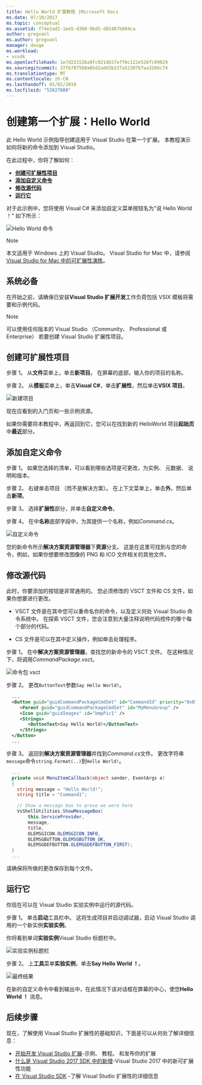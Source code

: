 ```yaml
---
title: Hello World 扩展教程 |Microsoft Docs
ms.date: 07/10/2017
ms.topic: conceptual
ms.assetid: f74e1ad1-1ee5-4360-9bd5-d82467b884ca
author: gregvanl
ms.author: gregvanl
manager: douge
ms.workload:
- vssdk
ms.openlocfilehash: 1e7d221526a0fc0214b57eff0c122e526fc09029
ms.sourcegitcommit: 37fb7075b0a65d2add3b137a5230767aa3266c74
ms.translationtype: MT
ms.contentlocale: zh-CN
ms.lasthandoff: 01/02/2019
ms.locfileid: "53827080"
---
```

# <a name="create-your-first-extension-hello-world"></a>创建第一个扩展：Hello World

此 Hello World 示例指导创建适用于 Visual Studio 在第一个扩展。 本教程演示如何将新的命令添加到 Visual Studio。

在此过程中，你将了解如何：

* **[创建可扩展性项目](#create-an-extensibility-project)**
* **[添加自定义命令](#add-a-custom-command)**
* **[修改源代码](#modify-the-source-code)**
* **[运行它](#run-it)**

对于此示例中，您将使用 Visual C# 来添加自定义菜单按钮名为"说 Hello World ！" 如下所示：

![Hello World 命令](media/hello-world-say-hello-world.png)

> [!NOTE]
> 本文适用于 Windows 上的 Visual Studio。 Visual Studio for Mac 中，请参阅[Visual Studio for Mac 中的可扩展性演练](/visualstudio/mac/extending-visual-studio-mac-walkthrough)。

## <a name="prerequisites"></a>系统必备

在开始之前，请确保已安装**Visual Studio 扩展开发**工作负荷包括 VSIX 模板将需要和示例代码。

> [!NOTE]
> 可以使用任何版本的 Visual Studio （Community、 Professional 或 Enterprise） 若要创建 Visual Studio 扩展性项目。

## <a name="create-an-extensibility-project"></a>创建可扩展性项目

步骤 1。 从**文件**菜单上，单击**新项目**。 在屏幕的底部，输入你的项目的名称。

步骤 2。 从**模板**菜单上，单击**Visual C#**，单击**扩展性**，然后单击**VSIX 项目**。

![新建项目](media/hello-world-new-project.png)

现在应看到的入门页和一些示例资源。

如果你需要将本教程中，再返回到它，您可以在找到新的 HelloWorld 项目**起始页**中**最近**部分。

## <a name="add-a-custom-command"></a>添加自定义命令

步骤 1。 如果您选择的清单，可以看到哪些选项是可更改，为实例、 元数据、 说明和版本。

步骤 2。 右键单击项目 （而不是解决方案）。 在上下文菜单上，单击**外**，然后单击**新项**。

步骤 3。 选择**扩展性**部分，并单击**自定义命令**。

步骤 4。 在中**名称**底部字段中，为其提供一个名称，例如*Command.cs*。

![自定义命令](media/hello-world-custom-command.png)

您的新命令所示**解决方案资源管理器**下**资源**分支。 这是在这里可找到与您的命令，例如，如果你想要修改图像的 PNG 和 ICO 文件相关的其他文件。

## <a name="modify-the-source-code"></a>修改源代码

此时，你要添加的按钮是非常通用的。 您必须修改的 VSCT 文件和 CS 文件，如果你想要进行更改。

* VSCT 文件是在其中您可以重命名你的命令，以及定义何处 Visual Studio 命令系统中。 在探索 VSCT 文件，您会注意到大量注释说明代码控件的哪个每个部分的代码。

* CS 文件是可以在其中定义操作，例如单击处理程序。

步骤 1。 在中**解决方案资源管理器**，查找您的新命令的 VSCT 文件。 在这种情况下，将调用*CommandPackage.vsct*。

![命令包 vsct](media/hello-world-command-package-vsct.png)

步骤 2。 更改`ButtonText`参数`Say Hello World!`。

```xml
  ...
  <Button guid="guidCommandPackageCmdSet" id="CommandId" priority="0x0100" type="Button">
     <Parent guid="guidCommandPackageCmdSet" id="MyMenuGroup" />
     <Icon guid="guidImages" id="bmpPic1" />
     <Strings>
        <ButtonText>Say Hello World!</ButtonText>
     </Strings>
  </Button>
  ...
```

步骤 3。 返回到**解决方案资源管理器**并找到*Command.cs*文件。 更改字符串`message`命令`string.Format(..)`到`Hello World!`。

```csharp
  ...
  private void MenuItemCallback(object sender, EventArgs e)
  {
    string message = "Hello World!";
    string title = "Command1";

    // Show a message box to prove we were here
    VsShellUtilities.ShowMessageBox(
        this.ServiceProvider,
        message,
        title,
        OLEMSGICON.OLEMSGICON_INFO,
        OLEMSGBUTTON.OLEMSGBUTTON_OK,
        OLEMSGDEFBUTTON.OLEMSGDEFBUTTON_FIRST);
  }
  ...
```

请确保将所做的更改保存到每个文件。

## <a name="run-it"></a>运行它

你现在可以在 Visual Studio 实验实例中运行的源代码。

步骤 1。 单击**启动**工具栏中。 这将生成项目并启动调试器，启动 Visual Studio 调用的一个新实例**实验实例**。

你将看到单词**实验实例**Visual Studio 标题栏中。

![实验实例标题栏](media/hello-world-exp-instance.png)

步骤 2。 上**工具**菜单**实验实例**，单击**Say Hello World ！**。

![最终结果](media/hello-world-final-result.png)

在新的自定义命令中看到输出中，在此情况下该对话框在屏幕的中心，使您**Hello World ！** 消息。

## <a name="next-steps"></a>后续步骤

现在，了解使用 Visual Studio 扩展性的基础知识，下面是可以从何处了解详细信息：

* [开始开发 Visual Studio 扩展](starting-to-develop-visual-studio-extensions.md)-示例、 教程。 和发布你的扩展
* [什么是 Visual Studio 2017 SDK 中的新增](what-s-new-in-the-visual-studio-2017-sdk.md)-Visual Studio 2017 中的新可扩展性功能
* [在 Visual Studio SDK](internals/inside-the-visual-studio-sdk.md) -了解 Visual Studio 扩展性的详细信息